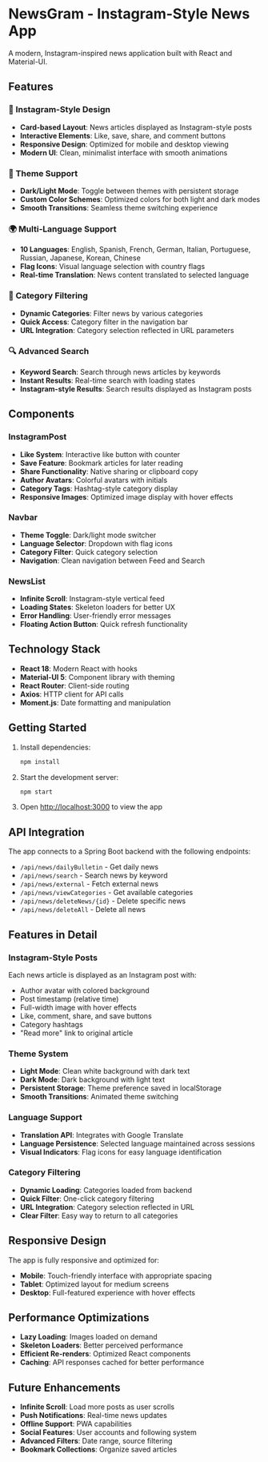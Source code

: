 # NewsGram - Instagram-Style News App

A modern, Instagram-inspired news application built with React and Material-UI.

## Features

### 🎨 Instagram-Style Design
- **Card-based Layout**: News articles displayed as Instagram-style posts
- **Interactive Elements**: Like, save, share, and comment buttons
- **Responsive Design**: Optimized for mobile and desktop viewing
- **Modern UI**: Clean, minimalist interface with smooth animations

### 🌙 Theme Support
- **Dark/Light Mode**: Toggle between themes with persistent storage
- **Custom Color Schemes**: Optimized colors for both light and dark modes
- **Smooth Transitions**: Seamless theme switching experience

### 🌍 Multi-Language Support
- **10 Languages**: English, Spanish, French, German, Italian, Portuguese, Russian, Japanese, Korean, Chinese
- **Flag Icons**: Visual language selection with country flags
- **Real-time Translation**: News content translated to selected language

### 📂 Category Filtering
- **Dynamic Categories**: Filter news by various categories
- **Quick Access**: Category filter in the navigation bar
- **URL Integration**: Category selection reflected in URL parameters

### 🔍 Advanced Search
- **Keyword Search**: Search through news articles by keywords
- **Instant Results**: Real-time search with loading states
- **Instagram-style Results**: Search results displayed as Instagram posts

## Components

### InstagramPost
- **Like System**: Interactive like button with counter
- **Save Feature**: Bookmark articles for later reading
- **Share Functionality**: Native sharing or clipboard copy
- **Author Avatars**: Colorful avatars with initials
- **Category Tags**: Hashtag-style category display
- **Responsive Images**: Optimized image display with hover effects

### Navbar
- **Theme Toggle**: Dark/light mode switcher
- **Language Selector**: Dropdown with flag icons
- **Category Filter**: Quick category selection
- **Navigation**: Clean navigation between Feed and Search

### NewsList
- **Infinite Scroll**: Instagram-style vertical feed
- **Loading States**: Skeleton loaders for better UX
- **Error Handling**: User-friendly error messages
- **Floating Action Button**: Quick refresh functionality

## Technology Stack

- **React 18**: Modern React with hooks
- **Material-UI 5**: Component library with theming
- **React Router**: Client-side routing
- **Axios**: HTTP client for API calls
- **Moment.js**: Date formatting and manipulation

## Getting Started

1. Install dependencies:
   ```bash
   npm install
   ```

2. Start the development server:
   ```bash
   npm start
   ```

3. Open [http://localhost:3000](http://localhost:3000) to view the app

## API Integration

The app connects to a Spring Boot backend with the following endpoints:
- `/api/news/dailyBulletin` - Get daily news
- `/api/news/search` - Search news by keyword
- `/api/news/external` - Fetch external news
- `/api/news/viewCategories` - Get available categories
- `/api/news/deleteNews/{id}` - Delete specific news
- `/api/news/deleteAll` - Delete all news

## Features in Detail

### Instagram-Style Posts
Each news article is displayed as an Instagram post with:
- Author avatar with colored background
- Post timestamp (relative time)
- Full-width image with hover effects
- Like, comment, share, and save buttons
- Category hashtags
- "Read more" link to original article

### Theme System
- **Light Mode**: Clean white background with dark text
- **Dark Mode**: Dark background with light text
- **Persistent Storage**: Theme preference saved in localStorage
- **Smooth Transitions**: Animated theme switching

### Language Support
- **Translation API**: Integrates with Google Translate
- **Language Persistence**: Selected language maintained across sessions
- **Visual Indicators**: Flag icons for easy language identification

### Category Filtering
- **Dynamic Loading**: Categories loaded from backend
- **Quick Filter**: One-click category filtering
- **URL Integration**: Category selection reflected in URL
- **Clear Filter**: Easy way to return to all categories

## Responsive Design

The app is fully responsive and optimized for:
- **Mobile**: Touch-friendly interface with appropriate spacing
- **Tablet**: Optimized layout for medium screens
- **Desktop**: Full-featured experience with hover effects

## Performance Optimizations

- **Lazy Loading**: Images loaded on demand
- **Skeleton Loaders**: Better perceived performance
- **Efficient Re-renders**: Optimized React components
- **Caching**: API responses cached for better performance

## Future Enhancements

- **Infinite Scroll**: Load more posts as user scrolls
- **Push Notifications**: Real-time news updates
- **Offline Support**: PWA capabilities
- **Social Features**: User accounts and following system
- **Advanced Filters**: Date range, source filtering
- **Bookmark Collections**: Organize saved articles
